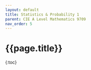 ```yaml
---
layout: default
title: Statistics & Probability 1
parent: CIE A Level Mathematics 9709
nav_order: 5
---
```


# **{{page.title}}**

{:toc}
